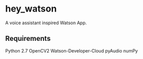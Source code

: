# hey_watson

A voice assistant inspired Watson App.

## Requirements

Python 2.7
OpenCV2
Watson-Developer-Cloud
pyAudio
numPy

